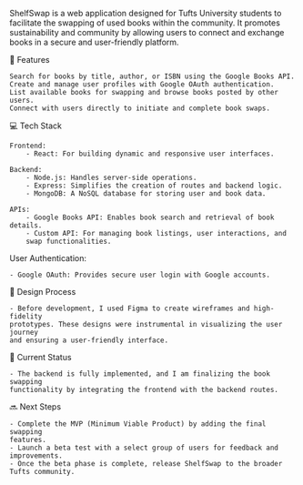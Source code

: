 ShelfSwap is a web application designed for Tufts University students to
facilitate the swapping of used books within the community. It promotes
sustainability and community by allowing users to connect and exchange
books in a secure and user-friendly platform.

🌟 Features

    Search for books by title, author, or ISBN using the Google Books API.
    Create and manage user profiles with Google OAuth authentication.
    List available books for swapping and browse books posted by other users.
    Connect with users directly to initiate and complete book swaps.

💻 Tech Stack

    Frontend:
        - React: For building dynamic and responsive user interfaces.
    
    Backend:
        - Node.js: Handles server-side operations.
        - Express: Simplifies the creation of routes and backend logic.
        - MongoDB: A NoSQL database for storing user and book data.
        
    APIs:
        - Google Books API: Enables book search and retrieval of book details.
        - Custom API: For managing book listings, user interactions, and
        swap functionalities.
    
User Authentication:

    - Google OAuth: Provides secure user login with Google accounts.

🎨 Design Process

    - Before development, I used Figma to create wireframes and high-fidelity
    prototypes. These designs were instrumental in visualizing the user journey
    and ensuring a user-friendly interface.

🚧 Current Status

    - The backend is fully implemented, and I am finalizing the book swapping
    functionality by integrating the frontend with the backend routes.

🔜 Next Steps

    - Complete the MVP (Minimum Viable Product) by adding the final swapping
    features.
    - Launch a beta test with a select group of users for feedback and
    improvements.
    - Once the beta phase is complete, release ShelfSwap to the broader
    Tufts community.
